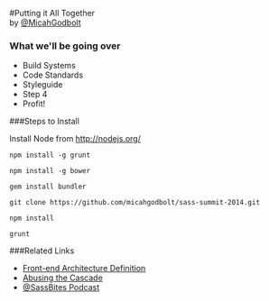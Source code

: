 #Putting it All Together<br>by [@MicahGodbolt](http://www.twitter.com/micahgodbolt)


### What we'll be going over
- Build Systems
- Code Standards
- Styleguide
- Step 4
- Profit!

###Steps to Install

Install Node from http://nodejs.org/

`npm install -g grunt`

`npm install -g bower`

`gem install bundler`

`git clone https://github.com/micahgodbolt/sass-summit-2014.git`

`npm install`

`grunt`

###Related Links
- [Front-end Architecture Definition](https://github.com/micahgodbolt/front-end-architecture)
- [Abusing the Cascade](http://www.phase2technology.com/blog/used-and-abused-css-inheritance-and-our-misuse-of-the-cascade/)
- [@SassBites Podcast](https://www.youtube.com/user/sassbites)
